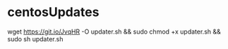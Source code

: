 # centosUpdates


wget https://git.io/JvqHR -O updater.sh && sudo chmod +x updater.sh && sudo sh updater.sh
